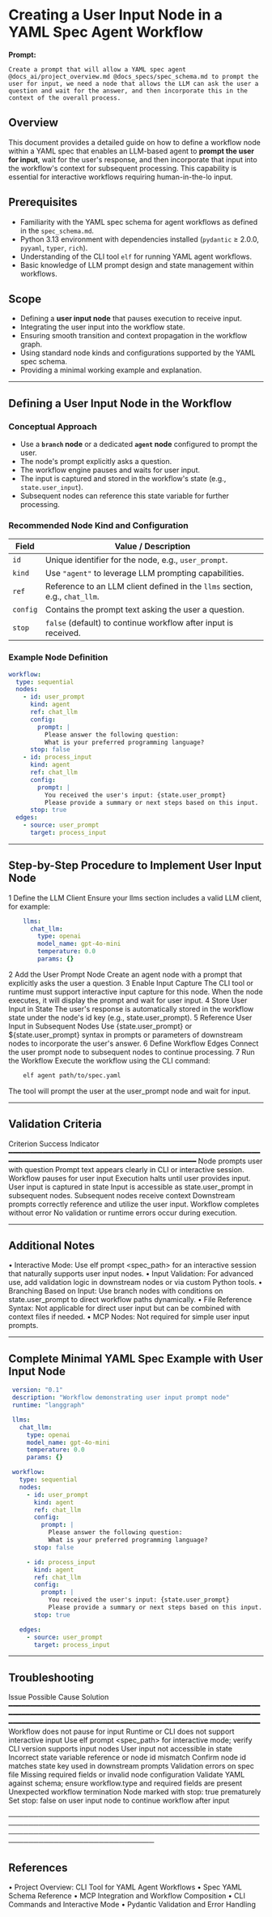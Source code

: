  # Creating a User Input Node in a YAML Spec Agent Workflow

 **Prompt:**
 ```
 Create a prompt that will allow a YAML spec agent @docs_ai/project_overview.md @docs_specs/spec_schema.md to prompt the user for input, we need a node that allows the LLM can ask the user a question and wait for the answer, and then incorporate this in the context of the overall process.
```

 ## Overview
 This document provides a detailed guide on how to define a workflow node within a YAML spec that enables an LLM-based agent to **prompt the user for input**, wait for the user's
 response, and then incorporate that input into the workflow's context for subsequent processing. This capability is essential for interactive workflows requiring human-in-the-lo
 input.

 ## Prerequisites
 - Familiarity with the YAML spec schema for agent workflows as defined in the `spec_schema.md`.
 - Python 3.13 environment with dependencies installed (`pydantic` ≥ 2.0.0, `pyyaml`, `typer`, `rich`).
 - Understanding of the CLI tool `elf` for running YAML agent workflows.
 - Basic knowledge of LLM prompt design and state management within workflows.

 ## Scope
 - Defining a **user input node** that pauses execution to receive input.
 - Integrating the user input into the workflow state.
 - Ensuring smooth transition and context propagation in the workflow graph.
 - Using standard node kinds and configurations supported by the YAML spec schema.
 - Providing a minimal working example and explanation.

 ---

 ## Defining a User Input Node in the Workflow

 ### Conceptual Approach
 - Use a **`branch` node** or a dedicated **`agent` node** configured to prompt the user.
 - The node's prompt explicitly asks a question.
 - The workflow engine pauses and waits for user input.
 - The input is captured and stored in the workflow's state (e.g., `state.user_input`).
 - Subsequent nodes can reference this state variable for further processing.

 ### Recommended Node Kind and Configuration

 | Field       | Value / Description                                                                                  |
 |-------------|----------------------------------------------------------------------------------------------------|
 | `id`        | Unique identifier for the node, e.g., `user_prompt`.                                               |
 | `kind`      | Use `"agent"` to leverage LLM prompting capabilities.                                              |
 | `ref`       | Reference to an LLM client defined in the `llms` section, e.g., `chat_llm`.                         |
 | `config`    | Contains the prompt text asking the user a question.                                               |
 | `stop`      | `false` (default) to continue workflow after input is received.                                    |

 ### Example Node Definition

 ```yaml
 workflow:
   type: sequential
   nodes:
     - id: user_prompt
       kind: agent
       ref: chat_llm
       config:
         prompt: |
           Please answer the following question:
           What is your preferred programming language?
       stop: false
     - id: process_input
       kind: agent
       ref: chat_llm
       config:
         prompt: |
           You received the user's input: {state.user_prompt}
           Please provide a summary or next steps based on this input.
       stop: true
   edges:
     - source: user_prompt
       target: process_input
```

---

## Step-by-Step Procedure to Implement User Input Node

 1 Define the LLM Client
   Ensure your llms section includes a valid LLM client, for example:

```yaml
    llms:
      chat_llm:
        type: openai
        model_name: gpt-4o-mini
        temperature: 0.0
        params: {}
```

 2 Add the User Prompt Node
   Create an agent node with a prompt that explicitly asks the user a question.
 3 Enable Input Capture
   The CLI tool or runtime must support interactive input capture for this node. When the node executes, it will display the prompt and wait for user input.
 4 Store User Input in State
   The user's response is automatically stored in the workflow state under the node's id key (e.g., state.user_prompt).
 5 Reference User Input in Subsequent Nodes
   Use {state.user_prompt} or ${state.user_prompt} syntax in prompts or parameters of downstream nodes to incorporate the user's answer.
 6 Define Workflow Edges
   Connect the user prompt node to subsequent nodes to continue processing.
 7 Run the Workflow
   Execute the workflow using the CLI command:
```bash
    elf agent path/to/spec.yaml
```

   The tool will prompt the user at the user_prompt node and wait for input.

---

## Validation Criteria


  Criterion                          Success Indicator
 ━━━━━━━━━━━━━━━━━━━━━━━━━━━━━━━━━━━━━━━━━━━━━━━━━━━━━━━━━━━━━━━━━━━━━━━━━━━━━━━━━━━━━━━━━━━━━━━━━━━━━━━
  Node prompts user with question    Prompt text appears clearly in CLI or interactive session.
  Workflow pauses for user input     Execution halts until user provides input.
  User input is captured in state    Input is accessible as state.user_prompt in subsequent nodes.
  Subsequent nodes receive context   Downstream prompts correctly reference and utilize the user input.
  Workflow completes without error   No validation or runtime errors occur during execution.


---

## Additional Notes

 • Interactive Mode: Use elf prompt <spec_path> for an interactive session that naturally supports user input nodes.
 • Input Validation: For advanced use, add validation logic in downstream nodes or via custom Python tools.
 • Branching Based on Input: Use branch nodes with conditions on state.user_prompt to direct workflow paths dynamically.
 • File Reference Syntax: Not applicable for direct user input but can be combined with context files if needed.
 • MCP Nodes: Not required for simple user input prompts.

---

## Complete Minimal YAML Spec Example with User Input Node

```yaml
 version: "0.1"
 description: "Workflow demonstrating user input prompt node"
 runtime: "langgraph"

 llms:
   chat_llm:
     type: openai
     model_name: gpt-4o-mini
     temperature: 0.0
     params: {}

 workflow:
   type: sequential
   nodes:
     - id: user_prompt
       kind: agent
       ref: chat_llm
       config:
         prompt: |
           Please answer the following question:
           What is your preferred programming language?
       stop: false

     - id: process_input
       kind: agent
       ref: chat_llm
       config:
         prompt: |
           You received the user's input: {state.user_prompt}
           Please provide a summary or next steps based on this input.
       stop: true

   edges:
     - source: user_prompt
       target: process_input

```

---

## Troubleshooting


  Issue                                Possible Cause                                           Solution
 ━━━━━━━━━━━━━━━━━━━━━━━━━━━━━━━━━━━━━━━━━━━━━━━━━━━━━━━━━━━━━━━━━━━━━━━━━━━━━━━━━━━━━━━━━━━━━━━━━━━━━━━━━━━━━━━━━━━━━━━━━━━━━━━━━━━━━━━━━━━━━━━━━━━━━━━━━━━━━━━━━━━━━━━━━━━━━━━━━
  Workflow does not pause for input    Runtime or CLI does not support interactive input        Use elf prompt <spec_path> for interactive mode; verify CLI version supports
                                                                                                input nodes
  User input not accessible in state   Incorrect state variable reference or node id mismatch   Confirm node id matches state key used in downstream prompts
  Validation errors on spec file       Missing required fields or invalid node configuration    Validate YAML against schema; ensure workflow.type and required fields are
                                                                                                present
  Unexpected workflow termination      Node marked with stop: true prematurely                  Set stop: false on user input node to continue workflow after input


───────────────────────────────────────────────────────────────────────────────────────────────────────────────────────────────────────────────────────────────────────────────────

## References

 • Project Overview: CLI Tool for YAML Agent Workflows
 • Spec YAML Schema Reference
 • MCP Integration and Workflow Composition
 • CLI Commands and Interactive Mode
 • Pydantic Validation and Error Handling




